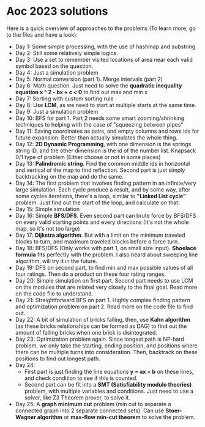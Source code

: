 # Aoc 2023 solutions

Here is a quick overview of approaches to the problems (To learn more, go to the files and have a look):
- Day 1: Some simple processing, with the use of hashmap and substring
- Day 2: Still some relatively simple logics.
- Day 3: Use a set to remember visited locations of area near each valid symbol based on the question.
- Day 4: Just a simulation problem
- Day 5: Normal conversion (part 1). Merge intervals (part 2)
- Day 6: Math question. Just need to solve the **quadratic inequality equation x ^ 2 - bx + c < 0** to find out max and min x
- Day 7: Sorting with custom sorting rule
- Day 8: Use **LCM**, as we need to start at multiple starts at the same time.
- Day 9: Just a simulation problem
- Day 10: BFS for part 1. Part 2 needs some smart zooming/shrinking techniques to helping with the case of "squeezing between pipes"
- Day 11: Saving coordinates as pairs, and empty columns and rows ids for future expansion. Better than actually simulates the whole thing.
- Day 12: **2D Dynamic Programming**, with one dimension is the springs string ID, and the other dimension is the id of the number list. Knapsack 0/1 type of problem (Either choose or not in some places)
- Day 13: **Palindromic string**. Find the common middle ids in horizontal and vertical of the map to find reflection. Second part is just simply backtracking on the map and do the same.
- Day 14: The first problem that involves finding pattern in an infinite/very large simulation. Each cycle produce a result, and by some way, after some cycles iterations, there's a loop, similar to **"Linked List cycle"** problem. Just find out the start of the loop, and calculate on that.
- Day 15: Simple simulation
- Day 16: Simple **BFS/DFS**. Even second part can brute force by BFS/DFS on every valid starting points and every directions (It's not the whole map, so it's not too large)
- Day 17: **Dijkstra algorithm**. But with a limit on the minimum traveled blocks to turn, and maximum traveled blocks before a force turn.
- Day 18: BFS/DFS (Only works with part 1, on small size input). **Shoelace formula** fits perfectly with the problem. I also heard about sweeping line algorithm, will try it in the future.
- Day 19: DFS on second part, to find min and max possible values of all four ratings. Then do a product on these four rating ranges.
- Day 20: Simple simulation on first part. Second part needs to use LCM on the modules that are related very closely to the final goal. Read more on the code file to understand.
- Day 21: Straightforward BFS on part 1. Highly complex finding pattern and optimization problem on part 2. Read more on the code file to find out.
- Day 22: A bit of simulation of bricks falling, then, use **Kahn algorithm** (as these bricks relationships can be formed as DAG) to find out the amount of falling bricks when one brick is disintegrated.
- Day 23: Optimization problem again. Since longest path is NP-hard problem, we only take the starting, ending position, and positions where there can be multiple turns into consideration. Then, backtrack on these positions to find out longest path.
- Day 24: 
    - First part is just finding the line equations **y = ax + b** on these lines, and check condition to see if this is counted. 
    - Second part can be fit into a **SMT (Satisfiability modulo theories)** problem, with multiple variables and conditions. Just need to use a solver, like Z3 Theorem prover, to solve it.
- Day 25: A **graph minimum cut** problem (min cut to separate a connected graph into 2 separate connected sets). Can use **Stoer-Wagner algorithm** or **max-flow min-cut theorem** to solve the problem.